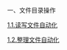 一、文件目录操作

[1.1.读写文件自动化](/01.file_directory/1.1.读写文件自动化.html)

[1.2.整理文件自动化](/01.file_directory/1.2.整理文件自动化.html)
